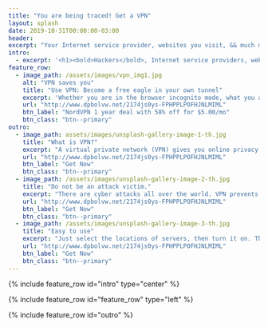 ```yaml
---
title: "You are being traced! Get a VPN"
layout: splash
date: 2019-10-31T00:00:00-03:00
header:
excerpt: "Your Internet service provider, websites you visit, && much more."
intro: 
  - excerpt: '<h1><bold>Hackers</bold>, Internet service providers, websites you visit, && much more can trace you. </h1><br> People are spying on you. We know that <br><script type="text/javascript" src="//ipaddress.is/ipwidget.php?type=1&nosys=1"></script>'
feature_row:
  - image_path: /assets/images/vpn_img1.jpg
    alt: "VPN saves you"
    title: "Use VPN: Become a free eagle in your own tunnel"
    excerpt: 'Whether you are in the browser incognito mode, what you are doing can be tracked. Using VPN prevents you from monitoring.'
    url: "http://www.dpbolvw.net/2174js0ys-FPHPPLPOFHJNLMIML"
    btn_label: "NordVPN 1 year deal with 58% off for $5.00/mo"
    btn_class: "btn--primary"
outro:
  - image_path: assets/images/unsplash-gallery-image-1-th.jpg
    title: "What is VPN?"
    excerpt: "A virtual private network (VPN) gives you online privacy by creating a private network from public internet connection."
    url: "http://www.dpbolvw.net/2174js0ys-FPHPPLPOFHJNLMIML"
    btn_label: "Get Now"
    btn_class: "btn--primary"
  - image_path: /assets/images/unsplash-gallery-image-2-th.jpg
    title: "Do not be an attack victim."
    excerpt: "There are cyber attacks all over the world. VPN prevents most Man in the middle attack."
    url: "http://www.dpbolvw.net/2174js0ys-FPHPPLPOFHJNLMIML"
    btn_label: "Get Now"
    btn_class: "btn--primary"
  - image_path: /assets/images/unsplash-gallery-image-3-th.jpg
    title: "Easy to use"
    excerpt: "Just select the locations of servers, then turn it on. That's it!"
    url: "http://www.dpbolvw.net/2174js0ys-FPHPPLPOFHJNLMIML"
    btn_label: "Get Now"
    btn_class: "btn--primary"
---
```


{% include feature_row id="intro" type="center" %}

{% include feature_row id="feature_row" type="left" %}


{% include feature_row id="outro" %}

<script async src="//pagead2.googlesyndication.com/pagead/js/adsbygoogle.js"></script>
<ins class="adsbygoogle"
     style="display:block; text-align:center;"
     data-ad-layout="in-article"
     data-ad-format="fluid"
     data-ad-client="ca-pub-7868661326160958"
     data-ad-slot="3072558811"></ins>
<script>
     (adsbygoogle = window.adsbygoogle || []).push({});
</script>
